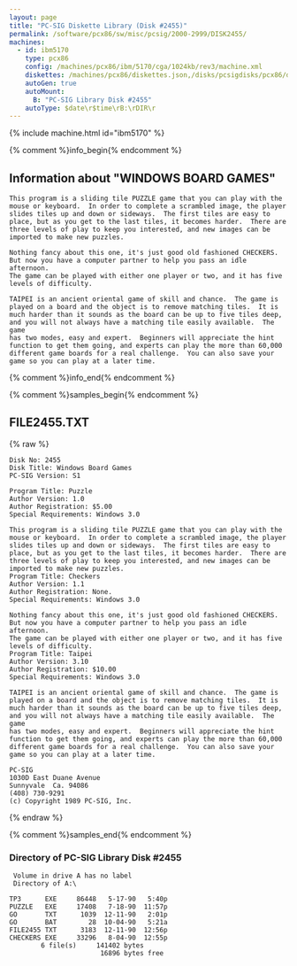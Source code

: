 ```yaml
---
layout: page
title: "PC-SIG Diskette Library (Disk #2455)"
permalink: /software/pcx86/sw/misc/pcsig/2000-2999/DISK2455/
machines:
  - id: ibm5170
    type: pcx86
    config: /machines/pcx86/ibm/5170/cga/1024kb/rev3/machine.xml
    diskettes: /machines/pcx86/diskettes.json,/disks/pcsigdisks/pcx86/diskettes.json
    autoGen: true
    autoMount:
      B: "PC-SIG Library Disk #2455"
    autoType: $date\r$time\rB:\rDIR\r
---
```


{% include machine.html id="ibm5170" %}

{% comment %}info_begin{% endcomment %}

## Information about "WINDOWS BOARD GAMES"

    This program is a sliding tile PUZZLE game that you can play with the
    mouse or keyboard.  In order to complete a scrambled image, the player
    slides tiles up and down or sideways.  The first tiles are easy to
    place, but as you get to the last tiles, it becomes harder.  There are
    three levels of play to keep you interested, and new images can be
    imported to make new puzzles.
    
    Nothing fancy about this one, it's just good old fashioned CHECKERS.
    But now you have a computer partner to help you pass an idle afternoon.
    The game can be played with either one player or two, and it has five
    levels of difficulty.
    
    TAIPEI is an ancient oriental game of skill and chance.  The game is
    played on a board and the object is to remove matching tiles.  It is
    much harder than it sounds as the board can be up to five tiles deep,
    and you will not always have a matching tile easily available.  The game
    has two modes, easy and expert.  Beginners will appreciate the hint
    function to get them going, and experts can play the more than 60,000
    different game boards for a real challenge.  You can also save your
    game so you can play at a later time.
{% comment %}info_end{% endcomment %}

{% comment %}samples_begin{% endcomment %}

## FILE2455.TXT

{% raw %}
```
Disk No: 2455                                                           
Disk Title: Windows Board Games                                         
PC-SIG Version: S1                                                      
                                                                        
Program Title: Puzzle                                                   
Author Version: 1.0                                                     
Author Registration: $5.00                                              
Special Requirements: Windows 3.0                                       
                                                                        
This program is a sliding tile PUZZLE game that you can play with the   
mouse or keyboard.  In order to complete a scrambled image, the player  
slides tiles up and down or sideways.  The first tiles are easy to      
place, but as you get to the last tiles, it becomes harder.  There are  
three levels of play to keep you interested, and new images can be      
imported to make new puzzles.                                           
Program Title: Checkers                                                 
Author Version: 1.1                                                     
Author Registration: None.                                              
Special Requirements: Windows 3.0                                       
                                                                        
Nothing fancy about this one, it's just good old fashioned CHECKERS.    
But now you have a computer partner to help you pass an idle afternoon. 
The game can be played with either one player or two, and it has five   
levels of difficulty.                                                   
Program Title: Taipei                                                   
Author Version: 3.10                                                    
Author Registration: $10.00                                             
Special Requirements: Windows 3.0                                       
                                                                        
TAIPEI is an ancient oriental game of skill and chance.  The game is    
played on a board and the object is to remove matching tiles.  It is    
much harder than it sounds as the board can be up to five tiles deep,   
and you will not always have a matching tile easily available.  The game
has two modes, easy and expert.  Beginners will appreciate the hint     
function to get them going, and experts can play the more than 60,000   
different game boards for a real challenge.  You can also save your     
game so you can play at a later time.                                   
                                                                        
PC-SIG                                                                  
1030D East Duane Avenue                                                 
Sunnyvale  Ca. 94086                                                    
(408) 730-9291                                                          
(c) Copyright 1989 PC-SIG, Inc.                                         
```
{% endraw %}

{% comment %}samples_end{% endcomment %}

### Directory of PC-SIG Library Disk #2455

     Volume in drive A has no label
     Directory of A:\

    TP3      EXE     86448   5-17-90   5:40p
    PUZZLE   EXE     17408   7-18-90  11:57p
    GO       TXT      1039  12-11-90   2:01p
    GO       BAT        28  10-04-90   5:21a
    FILE2455 TXT      3183  12-11-90  12:56p
    CHECKERS EXE     33296   8-04-90  12:55p
            6 file(s)     141402 bytes
                           16896 bytes free
